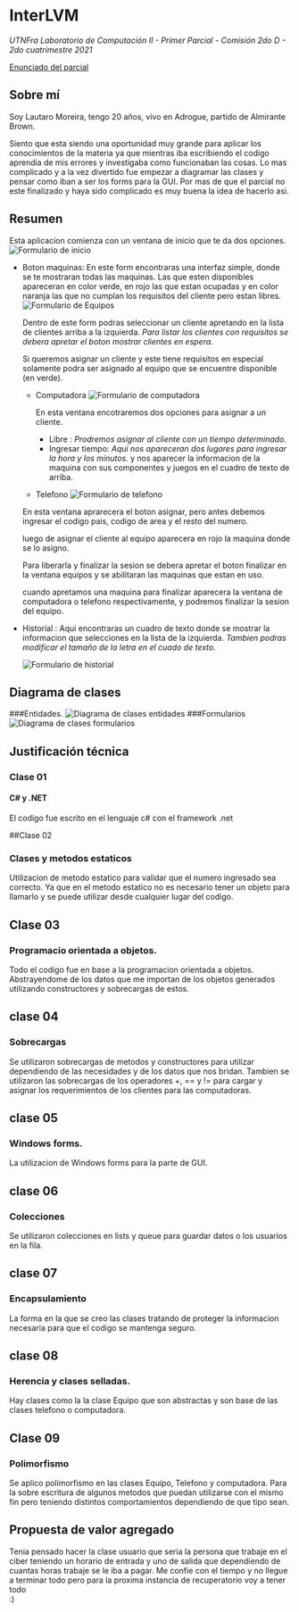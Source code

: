 # InterLVM
*UTNFra Laboratorio de Computación II - Primer Parcial - Comisión 2do D - 2do cuatrimestre 2021*

[Enunciado del parcial](https://codeutnfra.github.io/programacion_2_laboratorio_2_apuntes/docs/evaluaciones/parciales/2d-primer-parcial/)

## Sobre mí

Soy Lautaro Moreira, tengo 20 años, vivo en Adrogue, partido de Almirante Brown.

Siento que esta siendo una oportunidad muy grande para aplicar los conocimientos de la materia ya que mientras iba escribiendo el codigo aprendia de mis errores y investigaba como funcionaban las cosas. Lo mas complicado y a la vez divertido fue empezar a diagramar las clases y pensar como iban a ser los forms para la GUI.
Por mas de que el parcial no este finalizado y haya sido complicado
es muy buena la idea de hacerlo asi.


## Resumen

Esta aplicacion comienza con un ventana de inicio que te da dos opciones.
![Formulario de inicio](Assets/FrmInicio.png)
- Boton maquinas:
    En este form encontraras una interfaz simple, donde se te mostraran todas las maquinas. Las que esten disponibles apareceran en color verde, en rojo las que estan ocupadas y en color naranja las que no cumplan los requisitos del cliente pero estan libres.
![Formulario de Equipos](Assets/FrmEquipos.png)

    Dentro de este form podras seleccionar un cliente apretando en la lista de clientes arriba a la izquierda.
    *Para listar los clientes con requisitos se debera apretar el boton mostrar clientes en espera.*

    Si queremos asignar un cliente y este tiene requisitos en especial solamente podra ser asignado al equipo que se encuentre disponible (en verde).
        
    -  Computadora
    ![Formulario de computadora](Assets/FrmComputadora.png)
    
        En esta ventana encotraremos dos opciones para asignar a un cliente.
        - Libre : *Prodremos asignar al cliente con un tiempo determinado.*
        - Ingresar tiempo: *Aqui nos apareceran dos lugares para ingresar la hora y los minutos.*
        y nos aparecer la informacion de la maquina con sus componentes y juegos en el cuadro de texto de arriba.
    - Telefono
    ![Formulario de telefono](Assets/FrmTelefono.png)
   
    En esta ventana aprarecera el boton asignar, pero antes debemos ingresar el codigo pais, codigo de area y el resto del numero.
    
    luego de asignar el cliente al equipo aparecera en rojo la maquina donde se lo asigno.

    Para liberarla y finalizar la sesion se debera apretar el boton finalizar en la ventana equipos y se abilitaran las maquinas que estan en uso.

    cuando apretamos una maquina para finalizar aparecera la ventana de computadora o telefono respectivamente, y podremos finalizar la sesion del equipo.
    

-  Historial
   : Aqui encontraras un cuadro de texto donde se mostrar la informacion que selecciones en la lista de la izquierda.
   *Tambien podras modificar el tamaño de la letra en el cuado de texto.* 

    ![Formulario de historial](Assets/FrmHistorial.png)
   


## Diagrama de clases

###Entidades.
![Diagrama de clases entidades](Assets/ClassDiagramEntidades.png)
###Formularios
![Diagrama de clases formularios ](Assets/ClassDiagramForms.png)


## Justificación técnica

### Clase 01
#### C# y .NET
El codigo fue escrito en el lenguaje c# con el framework .net

##Clase 02
### Clases y metodos estaticos
Utilizacion de metodo estatico para validar que el numero ingresado sea correcto. Ya que en el metodo estatico no es necesario tener un objeto para llamarlo y se puede utilizar desde cualquier lugar del codigo.

## Clase 03 
### Programacio orientada a objetos.
Todo el codigo fue en base a la programacion orientada a objetos.
Abstrayendome de los datos que me importan de los objetos generados utilizando constructores y sobrecargas de estos.

## clase 04
### Sobrecargas
Se utilizaron sobrecargas de metodos y constructores para utilizar dependiendo de las necesidades y de los datos que nos bridan.
Tambien se utilizaron las sobrecargas de los operadores +, == y != para cargar y asignar los requerimientos de los clientes para las computadoras.

## clase 05
### Windows forms.
La utilizacion de Windows forms para la parte de GUI.

## clase 06
### Colecciones
Se utilizaron colecciones en lists y queue para guardar datos o los usuarios en la fila.

## clase 07
### Encapsulamiento
La forma en la que se creo las clases tratando de proteger la informacion necesaria para que el codigo se mantenga seguro.

## clase 08
### Herencia y clases selladas.
Hay clases como la la clase Equipo que son abstractas y son base de las clases telefono o computadora.

## Clase 09
### Polimorfismo
Se aplico polimorfismo en las clases Equipo, Telefono y computadora. Para la sobre escritura de algunos metodos que puedan utilizarse con el mismo fin pero teniendo distintos comportamientos dependiendo de que tipo sean.

## Propuesta de valor agregado
Tenia pensado hacer la clase usuario que seria la persona que trabaje en el ciber teniendo un horario de entrada y uno de salida que dependiendo de cuantas horas trabaje se le iba a pagar. 
Me confie con el tiempo y no llegue a terminar todo pero para la proxima instancia de recuperatorio voy a tener todo  
:)  
